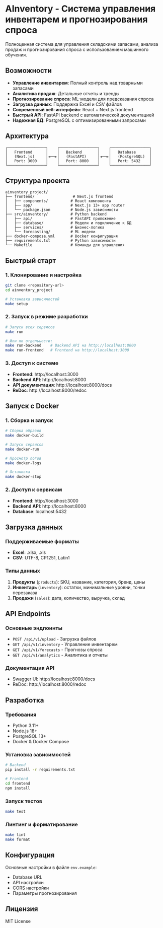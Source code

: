 # AInventory - Система управления инвентарем и прогнозирования спроса

Полноценная система для управления складскими запасами, анализа продаж и прогнозирования спроса с использованием машинного обучения.

## Возможности

- **Управление инвентарем**: Полный контроль над товарными запасами
- **Аналитика продаж**: Детальные отчеты и тренды
- **Прогнозирование спроса**: ML-модели для предсказания спроса
- **Загрузка данных**: Поддержка Excel и CSV файлов
- **Современный веб-интерфейс**: React + Next.js frontend
- **Быстрый API**: FastAPI backend с автоматической документацией
- **Надежная БД**: PostgreSQL с оптимизированными запросами

## Архитектура

```
┌─────────────────┐    ┌─────────────────┐    ┌─────────────────┐
│   Frontend      │    │   Backend       │    │   Database      │
│   (Next.js)     │◄──►│   (FastAPI)     │◄──►│   (PostgreSQL)  │
│   Port: 3000    │    │   Port: 8000    │    │   Port: 5432    │
└─────────────────┘    └─────────────────┘    └─────────────────┘
```

## Структура проекта

```
ainventory_project/
├── frontend/                 # Next.js frontend
│   ├── components/          # React компоненты
│   ├── app/                 # Next.js 13+ app router
│   └── package.json         # Node.js зависимости
├── src/ainventory/          # Python backend
│   ├── api/                 # FastAPI приложение
│   ├── database/            # Модели и подключение к БД
│   ├── services/            # Бизнес-логика
│   └── forecasting/         # ML модели
├── docker-compose.yml       # Docker конфигурация
├── requirements.txt         # Python зависимости
└── Makefile                 # Команды для управления
```

## Быстрый старт

### 1. Клонирование и настройка
```bash
git clone <repository-url>
cd ainventory_project

# Установка зависимостей
make setup
```

### 2. Запуск в режиме разработки
```bash
# Запуск всех сервисов
make run

# Или по отдельности:
make run-backend    # Backend API на http://localhost:8000
make run-frontend   # Frontend на http://localhost:3000
```

### 3. Доступ к системе
- **Frontend**: http://localhost:3000
- **Backend API**: http://localhost:8000
- **API документация**: http://localhost:8000/docs
- **ReDoc**: http://localhost:8000/redoc

## Запуск с Docker

### 1. Сборка и запуск
```bash
# Сборка образов
make docker-build

# Запуск сервисов
make docker-run

# Просмотр логов
make docker-logs

# Остановка
make docker-stop
```

### 2. Доступ к сервисам
- **Frontend**: http://localhost:3000
- **Backend API**: http://localhost:8000
- **Database**: localhost:5432

## Загрузка данных

### Поддерживаемые форматы
- **Excel**: .xlsx, .xls
- **CSV**: UTF-8, CP1251, Latin1

### Типы данных
1. **Продукты** (`products`): SKU, название, категория, бренд, цены
2. **Инвентарь** (`inventory`): остатки, минимальные уровни, точки перезаказа
3. **Продажи** (`sales`): дата, количество, выручка, склад

## API Endpoints

### Основные эндпоинты
- `POST /api/v1/upload` - Загрузка файлов
- `GET /api/v1/inventory` - Управление инвентарем
- `GET /api/v1/forecasts` - Прогнозы спроса
- `GET /api/v1/analytics` - Аналитика и отчеты

### Документация API
- Swagger UI: http://localhost:8000/docs
- ReDoc: http://localhost:8000/redoc

## Разработка

### Требования
- Python 3.11+
- Node.js 18+
- PostgreSQL 13+
- Docker & Docker Compose

### Установка зависимостей
```bash
# Backend
pip install -r requirements.txt

# Frontend
cd frontend
npm install
```

### Запуск тестов
```bash
make test
```

### Линтинг и форматирование
```bash
make lint
make format
```

## Конфигурация

Основные настройки в файле `env.example`:
- Database URL
- API настройки
- CORS настройки
- Параметры прогнозирования

## Лицензия

MIT License
